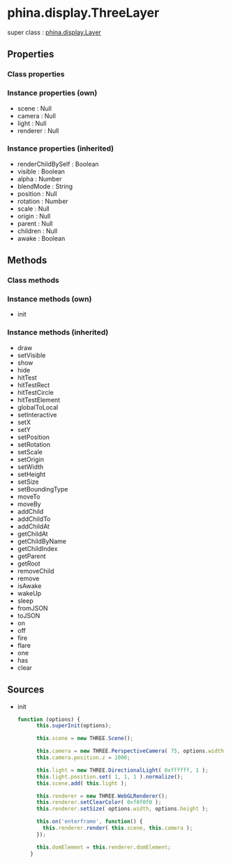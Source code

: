 # phina.display.ThreeLayer

super class : [phina.display.Layer](phina.display.Layer.md)

## Properties

### Class properties


### Instance properties (own)

* scene : Null
* camera : Null
* light : Null
* renderer : Null

### Instance properties (inherited)

* renderChildBySelf : Boolean
* visible : Boolean
* alpha : Number
* blendMode : String
* position : Null
* rotation : Number
* scale : Null
* origin : Null
* parent : Null
* children : Null
* awake : Boolean

## Methods

### Class methods


### Instance methods (own)

* init

### Instance methods (inherited)

* draw
* setVisible
* show
* hide
* hitTest
* hitTestRect
* hitTestCircle
* hitTestElement
* globalToLocal
* setInteractive
* setX
* setY
* setPosition
* setRotation
* setScale
* setOrigin
* setWidth
* setHeight
* setSize
* setBoundingType
* moveTo
* moveBy
* addChild
* addChildTo
* addChildAt
* getChildAt
* getChildByName
* getChildIndex
* getParent
* getRoot
* removeChild
* remove
* isAwake
* wakeUp
* sleep
* fromJSON
* toJSON
* on
* off
* fire
* flare
* one
* has
* clear

## Sources

* init
  ```javascript
  function (options) {
        this.superInit(options);
  
        this.scene = new THREE.Scene();
  
        this.camera = new THREE.PerspectiveCamera( 75, options.width / options.height, 1, 10000 );
        this.camera.position.z = 1000;
  
        this.light = new THREE.DirectionalLight( 0xffffff, 1 );
        this.light.position.set( 1, 1, 1 ).normalize();
        this.scene.add( this.light );
  
        this.renderer = new THREE.WebGLRenderer();
        this.renderer.setClearColor( 0xf0f0f0 );
        this.renderer.setSize( options.width, options.height );
  
        this.on('enterframe', function() {
          this.renderer.render( this.scene, this.camera );
        });
  
        this.domElement = this.renderer.domElement;
      }
  ```

